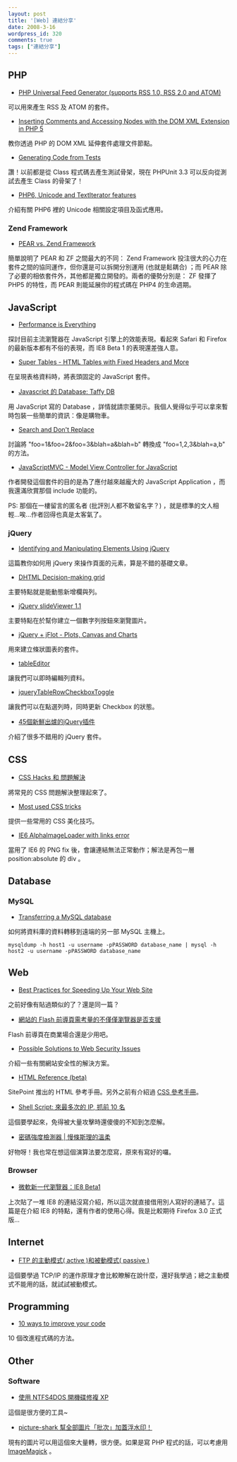```yaml
---
layout: post
title: '[Web] 連結分享'
date: 2008-3-16
wordpress_id: 320
comments: true
tags: ["連結分享"]
---
```


<!--more-->

## PHP

* [PHP Universal Feed Generator (supports RSS 1.0, RSS 2.0 and ATOM)](http://www.ajaxray.com/blog/2008/03/08/php-universal-feed-generator-supports-rss-10-rss-20-and-atom/)

可以用來產生 RSS 及 ATOM 的套件。

* [Inserting Comments and Accessing Nodes with the DOM XML Extension in PHP 5](http://www.devshed.com/c/a/PHP/Inserting-Comments-and-Accessing-Nodes-with-the-DOM-XML-Extension-in-PHP-5/)

教你透過 PHP 的 DOM XML 延伸套件處理文件節點。 

* [Generating Code from Tests](http://sebastian-bergmann.de/archives/756-Generating-Code-from-Tests.html)

讚！以前都是從 Class 程式碼去產生測試骨架，現在 PHPUnit 3.3 可以反向從測試去產生 Class 的骨架了！ 

* [PHP6, Unicode and TextIterator features](http://blog.makemepulse.com/2008/03/13/php6-unicode-and-textiterator-features/)

介紹有關 PHP6 裡的 Unicode 相關設定項目及函式應用。 



### Zend Framework

* [PEAR vs. Zend Framework](http://www.killerphp.com/articles/pear-vs-zend-framework/)

簡單說明了 PEAR 和 ZF 之間最大的不同： Zend Framework 投注很大的心力在套件之間的協同運作，但你還是可以拆開分別運用 (也就是鬆耦合) ；而 PEAR 除了必要的相依套件外，其他都是獨立開發的。兩者的優勢分別是： ZF 發揮了 PHP5 的特性，而 PEAR 則能延展你的程式碼在 PHP4 的生命週期。 



## JavaScript

* [Performance is Everything](http://bdn.backbase.com/blog/sjoerd/performance-is-everything)

探討目前主流瀏覽器在 JavaScript 引擎上的效能表現。看起來 Safari 和 Firefox 的最新版本都有不俗的表現，而 IE8 Beta 1 的表現還差強人意。 

* [Super Tables - HTML Tables with Fixed Headers and More](http://www.matts411.com/main/super_tables) 

在呈現表格資料時，將表頭固定的 JavaScript 套件。 

* [Javascript 的 Database: Taffy DB](http://plog.longwin.com.tw/news-technology/2008/03/12/javascript_db_taffy_database_2008)

用 JavaScript 寫的 Database ，詳情就請宗董開示。我個人覺得似乎可以拿來暫時包裝一些簡單的資訊：像是購物車。 

* [Search and Don't Replace](http://ejohn.org/blog/search-and-dont-replace/)

討論將 "foo=1&amp;foo=2&amp;foo=3&amp;blah=a&amp;blah=b" 轉換成 "foo=1,2,3&amp;blah=a,b" 的方法。 

* [JavaScriptMVC - Model View Controller for JavaScript](http://www.ajaxonomy.com/2008/web-20/javascriptmvc-model-view-controller-for-javascript)

作者開發這個套件的目的是為了應付越來越龐大的 JavaScript Application ，而我還滿欣賞那個 include 功能的。

PS: 那個在一樓留言的匿名者 (批評別人都不敢留名字？) ，就是標準的文人相輕...唉...作者回得也真是太客氣了。 



###  jQuery
* [Identifying and Manipulating Elements Using jQuery](http://www.iscripting.net/smf/tutorial-submissions/identifying-and-manipulating-elements-using-jquery/0/)

這篇教你如何用 jQuery 來操作頁面的元素，算是不錯的基礎文章。 

* [DHTML Decision-making grid](http://www.webdesignfromscratch.com/dhtml-decision-maker.cfm)

主要特點就是能動態新增欄與列。

* [jQuery slideViewer 1.1](http://www.gcmingati.net/wordpress/wp-content/lab/jquery/imagestrip/imageslide-plugin.html)

主要特點在於幫你建立一個數字列按鈕來瀏覽圖片。

* [jQuery + jFlot - Plots, Canvas and Charts](http://moblur.org/workshop/jflot_intro/)

用來建立條狀圖表的套件。

* [tableEditor](http://dev.iceburg.net/jquery/tableEditor/demo.php)

讓我們可以即時編輯列資料。

* [jqueryTableRowCheckboxToggle](http://pure-essence.net/stuff/webTips/jqueryTableRowCheckboxToggle.html)

讓我們可以在點選列時，同時更新 Checkbox 的狀態。 

* [45個新鮮出爐的jQuery插件](http://www.wowbox.com.tw/blog/article.asp?id=2562)

介紹了很多不錯用的 jQuery 套件。 



## CSS

* [CSS Hacks 和 問題解決](http://www.wowbox.com.tw/blog/article.asp?id=2559)

將常見的 CSS 問題解決整理起來了。

* [Most used CSS tricks](http://stylizedweb.com/2008/03/12/most-used-css-tricks/)

提供一些常用的 CSS 美化技巧。 

* [IE6 AlphaImageLoader with links error](http://www.cssplay.co.uk/opacity/png_link_error.html)

當用了 IE6 的 PNG fix 後，會讓連結無法正常動作；解法是再包一層 position:absolute 的 div 。 



## Database

### MySQL

* [ Transferring a MySQL database](http://www.phpguru.org/article.php/224)

如何將資料庫的資料轉移到遠端的另一部 MySQL 主機上。

```
mysqldump -h host1 -u username -pPASSWORD database_name | mysql -h host2 -u username -pPASSWORD database_name

```



## Web

* [Best Practices for Speeding Up Your Web Site](http://developer.yahoo.com/performance/rules.html)

之前好像有貼過類似的了？還是同一篇？

* [網站的 Flash 前導頁需考量的不僅僅瀏覽器是否支援](http://blog.miniasp.com/post/2008/03/13/Flash-Intro-need-consider-more-than-detection.aspx)

Flash 前導頁在商業場合還是少用吧。 

* [Possible Solutions to Web Security Issues](http://www.coachwei.com/blog/_archives/2008/3/11/3574715.html) 

介紹一些有關網站安全性的解決方案。

* [HTML Reference (beta)](http://reference.sitepoint.com/html)

SitePoint 推出的 HTML 參考手冊。另外之前有介紹過 [CSS 參考手冊](http://reference.sitepoint.com/css)。 

* [Shell Script: 來最多次的 IP, 抓前 10 名](http://plog.longwin.com.tw/my_note-unix/2008/03/14/shell_script_top_10_ip_2008)

這個要學起來，免得被大量攻擊時還傻傻的不知到怎麼解。

* [密碼強度檢測器 | 慢條斯理的溫柔](http://www.refly.net/blog/2008/03/15/%e5%af%86%e7%a2%bc%e5%bc%b7%e5%ba%a6%e6%aa%a2%e6%b8%ac%e5%99%a8/)

好物呀！我也常在想這個演算法要怎麼寫，原來有寫好的囉。



###  Browser

* [微軟新一代瀏覽器：IE8 Beta1](http://heresy.spaces.live.com/blog/cns%21E0070FB8ECF9015F%213330.entry) 

上次貼了一堆 IE8 的連結沒寫介紹，所以這次就直接借用別人寫好的連結了。這篇是在介紹 IE8 的特點，還有作者的使用心得。我是比較期待 Firefox 3.0 正式版... 



## Internet

* [FTP 的主動模式( active )和被動模式( passive )](http://forum.icst.org.tw/phpBB2/viewtopic.php?t=79) 

這個要學過 TCP/IP 的運作原理才會比較瞭解在說什麼，還好我學過；總之主動模式不能用的話，就試試被動模式。 



## Programming

* [10 ways to improve your code](http://www.regdeveloper.co.uk/2008/03/10/ten_ways_to_improve_code/)

10 個改進程式碼的方法。



## Other

###  Software

* [使用 NTFS4DOS 開機碟修複 XP](http://cha.homeip.net/blog/archives/2008/03/_ntfs4dos_xp.html)

這個是很方便的工具~

* [picture-shark 幫全部圖片「批次」加蓋浮水印！](http://briian.com/?p=5240)

現有的圖片可以用這個來大量轉，很方便。如果是寫 PHP 程式的話，可以考慮用 [ImageMagick](http://www.imagemagick.org/script/index.php) 。 


